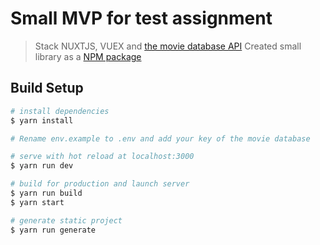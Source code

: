 # Small MVP for test assignment

>  Stack NUXTJS, VUEX and [the movie database API](https://developers.themoviedb.org/3)
>  Created small library as a [NPM package](https://www.npmjs.com/package/moviedatabaselibrary)

## Build Setup

``` bash
# install dependencies
$ yarn install

# Rename env.example to .env and add your key of the movie database

# serve with hot reload at localhost:3000
$ yarn run dev

# build for production and launch server
$ yarn run build
$ yarn start

# generate static project
$ yarn run generate
```


